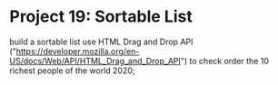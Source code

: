 # Project 19: Sortable List

build a sortable list use HTML Drag and Drop API ("https://developer.mozilla.org/en-US/docs/Web/API/HTML_Drag_and_Drop_API") to check order the 10 richest people of the world 2020;
